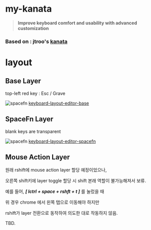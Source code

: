 # my-kanata

> **Improve keyboard comfort and usability with advanced customization**

### **Based on : jtroo's [kanata](https://github.com/jtroo/kanata)**

# layout

## Base Layer

top-left red key : Esc / Grave

![spacefn](../my-kanata/assets/keyboard-layout-base.png)
[keyboard-layout-editor-base](http://www.keyboard-layout-editor.com/##@_author=Ahn%20Giju&notes=v1.2.0%0A%0A20231210%2F:%20Restore%20RShift-layer%20for%20RWinless%20keyboard(e.g.%20LEOPOLD%20660)%0A%0Av1.1.0%0A%0A20231113%2F:%20Remove%20RShift-layer,%20Import%20RWin-layer%0A%0Av1.0.0%0A%0A20231009%2F:%20Base%20layer%3B&@_c=%23d02f1c&a:7%3B&=&_c=%23cccccc&a:4%3B&=!%0A1&=%2F@%0A2&=%23%0A3&=$%0A4&=%25%0A5&=%5E%0A6&=%2F&%0A7&=*%0A8&=(%0A9&=)%0A0&=%2F_%0A-&=+%0A%2F=&_w:2%3B&=Backspace%3B&@_w:1.5%3B&=Tab&=Q&=W&=E&=R&=T&=Y&=U&=I&=O&=P&=%7B%0A%5B&=%7D%0A%5D&_w:1.5%3B&=%7C%0A%5C%3B&@_c=%2300a4a9&w:1.75%3B&=Control&_c=%23cccccc%3B&=A&=S&=D&=F&=G&=H&=J&=K&=L&=%2F:%0A%2F%3B&=%22%0A'&_w:2.25%3B&=Enter%3B&@_w:2.25%3B&=LShift&=Z&=X&=C&=V&=B&=N&=M&=%3C%0A,&=%3E%0A.&=%3F%0A%2F%2F&_c=%2391867a&w:2.75%3B&=RShift%3B&@_c=%23cccccc&w:1.25%3B&=LCtrl&_w:1.25%3B&=LWin&_w:1.25%3B&=LAlt&_c=%2391867a&w:6.25%3B&=SpaceFN&_c=%23e5a100&a:0&w:1.25%3B&=RAlt%0A%0A%0A%0A%ED%95%9C%2F%2F%EC%98%81&_c=%23cccccc&a:4&w:1.25%3B&=RWin&_w:1.25%3B&=Menu&_c=%23e5a100&a:0&w:1.25%3B&=RCtrl%0A%0A%0A%0A%ED%95%9C%EC%9E%90)

## SpaceFn Layer

blank keys are transparent

![spacefn](../my-kanata/assets/keyboard-layout-spacefn.png)
[keyboard-layout-editor-spacefn](http://www.keyboard-layout-editor.com/##@_author=Ahn%20Giju&notes=v3.0.0%0A%0A20240212%2F:%20full-change,%20qmk%20style%20layer%20design%20for%20project-kanata!%0A%0Av2.0.0%0A%0A20231210%2F:%20upgrade%20functionality%0A%0Av1.2.0%0A%0A20231111%2F:%20fully%20redesigned,%20Add%20function%20row%20in%20spacefn%20%2F&%20etc.%0A%0Av1.1.0%0A%0A20231027%2F:%20Navigation%20keys%20reconfiguration%20and%20layout%20optimization%0A%0Av1.0.0%0A%0A20231009%2F:%20SpaceFN%20layer%3B&@_a:7%3B&=&_c=%235d437e&t=%23ffffff&a:4%3B&=F1&=F2&=F3&=F4&=F5&=F6&=F7&=F8&=F9&=F10&=F11&=F12&_c=%23689b34&t=%23000000&w:2%3B&=Backspace%3B&@_c=%23cccccc&a:7&w:1.5%3B&=&=&=&_c=%23689b34&a:4%3B&=Esc&_c=%23cccccc&a:7%3B&=&_c=%23689b34&a:4%3B&=Tab&=Insert&_c=%2300a4a9%3B&=PgUp&_f:4%3B&=%E2%96%B2&_f:3%3B&=PgDn&_c=%23689b34%3B&=PrtSc%20SysRq&_c=%23d02f1c&f:2%3B&=Switch%20to%20Left%20desktop&=Switch%20to%20Right%20desktop&_c=%23689b34&f:3&w:1.5%3B&=Delete%3B&@_c=%23cccccc&a:7&w:1.75%3B&=&=&=&=&=&_c=%23f7f2ea&a:4%3B&=~%0A%60&_c=%2300a4a9%3B&=Home&=%E2%97%80&_f:4%3B&=%E2%96%BC&_f:3%3B&=%E2%96%B6&=End&_c=%23d02f1c%3B&=Select%20word%20%2F%2F%20line&_c=%23cccccc&a:7&w:2.25%3B&=%3B&@_w:2.25%3B&=&=&=&=&=&_c=%23689b34&a:4%3B&=Pause%20Break&=Space&_c=%23e5a100%3B&=Mute&=Vol%20-&=Vol%20+&_c=%23689b34%3B&=Menu&_c=%23cccccc&a:7&w:2.75%3B&=%3B&@_w:1.25%3B&=&_w:1.25%3B&=&_w:1.25%3B&=&_c=%239b9284&a:4&w:6.25%3B&=SpaceFN&_c=%23cccccc&a:7&w:1.25%3B&=&_c=%23393b3b&t=%23b2b2b2&a:4&w:1.25%3B&=Caps%20Lock&_w:1.25%3B&=Scroll%20Lock&_c=%23cccccc&t=%23000000&a:7&w:1.25%3B&=)

## Mouse Action Layer

원래 rshift에 mouse action layer 할당 예정이었으나,

오른쪽 shift키에 layer toggle 할당 시 shift 본래 역할이 불가능해져서 보류.

예를 들어, *__[ lctrl + space + rshft + t ]__* 를 눌렀을 때

위 경우 chrome 에서 왼쪽 탭으로 이동해야 하지만

rshift가 layer 전환으로 동작하여 의도한 대로 작동하지 않음.

TBD.
